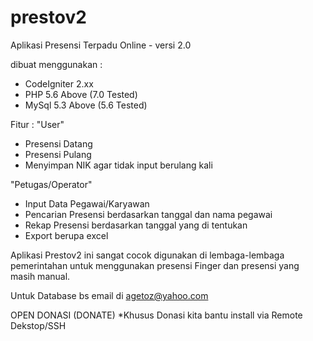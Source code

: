 # prestov2
Aplikasi Presensi Terpadu Online - versi 2.0

dibuat menggunakan :
- CodeIgniter 2.xx
- PHP 5.6 Above (7.0 Tested)
- MySql 5.3 Above (5.6 Tested)

Fitur :
"User"
- Presensi Datang
- Presensi Pulang
- Menyimpan NIK agar tidak input berulang kali

"Petugas/Operator"
- Input Data Pegawai/Karyawan
- Pencarian Presensi berdasarkan tanggal dan nama pegawai
- Rekap Presensi berdasarkan tanggal yang di tentukan
- Export berupa excel

Aplikasi Prestov2 ini sangat cocok digunakan di lembaga-lembaga pemerintahan untuk menggunakan presensi Finger dan presensi yang masih manual.

Untuk Database bs email di agetoz@yahoo.com

OPEN DONASI (DONATE) *Khusus Donasi kita bantu install via Remote Dekstop/SSH
